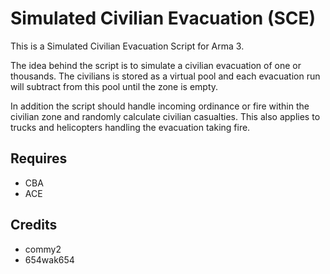 # Simulated Civilian Evacuation (SCE)
This is a Simulated Civilian Evacuation Script for Arma 3.

The idea behind the script is to simulate a civilian evacuation of one or thousands. The civilians is stored as a virtual pool and each evacuation run will subtract from this pool until the zone is empty.

In addition the script should handle incoming ordinance or fire within the civilian zone and randomly calculate civilian casualties. This also applies to trucks and helicopters handling the evacuation taking fire.

## Requires
- CBA 
- ACE

## Credits
- commy2
- 654wak654